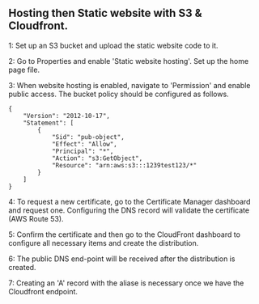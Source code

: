 Hosting then Static website with S3 & Cloudfront.
----------------------------------------------------------------------
1: Set up an S3 bucket and upload the static website code to it.

2: Go to Properties and enable 'Static website hosting'. Set up the home page file.

3: When website hosting is enabled, navigate to 'Permission' and enable public access. The bucket policy should be configured as follows.


	{
	    "Version": "2012-10-17",
	    "Statement": [
	        {
	            "Sid": "pub-object",
	            "Effect": "Allow",
	            "Principal": "*",
	            "Action": "s3:GetObject",
	            "Resource": "arn:aws:s3:::1239test123/*"
	        }
	    ]
	}

 
4: To request a new certificate, go to the Certificate Manager dashboard and request one. Configuring the DNS record will validate the certificate (AWS Route 53).

5: Confirm the certificate and then go to the CloudFront dashboard to configure all necessary items and create the distribution. 

6: The public DNS end-point will be received after the distribution is created.

7: Creating an 'A' record with the aliase is necessary once we have the Cloudfront endpoint. 
